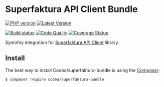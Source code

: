 # Superfaktura API Client Bundle

[![PHP version](https://img.shields.io/packagist/php-v/codea/superfaktura-bundle?style=flat-square)](http://php.net)
[![Latest Version](https://img.shields.io/packagist/v/codea/superfaktura-bundle?style=flat-square)](https://packagist.org/packages/codea/superfaktura-bundle)

[![Build status](https://img.shields.io/github/workflow/status/codea/superfaktura-bundle/Tests?style=flat-square)](https://github.com/Codea/superfaktura-bundle/actions?query=workflow%3ATests)
[![Code Quality](https://img.shields.io/scrutinizer/quality/g/codea/superfaktura-bundle?style=flat-square)](https://scrutinizer-ci.com/g/Codea/superfaktura-bundle/?branch=master)
[![Coverage Status](https://img.shields.io/coveralls/github/Codea/superfaktura-bundle?style=flat-square)](https://coveralls.io/github/Codea/superfaktura-bundle?branch=master)

Symofny integration for [Superfaktura API Client](https://github.com/Codea/superfaktura) library.

Install
------------

The best way to install Codea/superfaktura-bundle is using the [Composer](http://getcomposer.org/):

```sh
$ composer require codea/superfaktura-bundle
